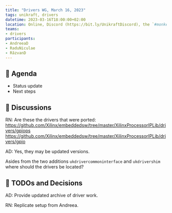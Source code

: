 ```yaml
---
title: "Drivers WG, March 16, 2023"
tags: unikraft, drivers
datetime: 2023-03-16T18:00:00+02:00
location: Online, Discord (https://bit.ly/UnikraftDiscord), the `#monkey-business` voice channel
teams:
- drivers
participants:
- AndreeaD
- RaduNiculae
- RăzvanD
---
```


## :dart: Agenda

- Status update
- Next steps

## :closed_book: Discussions

RN: Are these the drivers that were ported: https://github.com/Xilinx/embeddedsw/tree/master/XilinxProcessorIPLib/drivers/gpiops
https://github.com/Xilinx/embeddedsw/tree/master/XilinxProcessorIPLib/drivers/gpio

AD: Yes, they may be updated versions.

Asides from the two additions `ukdrivercommoninterface` and `ukdrivershim` where should the drivers be located?

## :wrench: TODOs and Decisions

AD: Provide updated archive of driver work.

RN: Replicate setup from Andreea.
